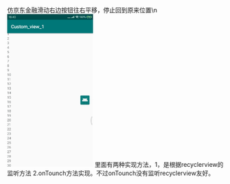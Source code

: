 仿京东金融滑动右边按钮往右平移，停止回到原来位置\n
![image](https://github.com/woyl/sliding_translation/blob/master/2019-07-25_16_43_07.mp4%20(online-video-cutter.com).gif)
里面有两种实现方法，1，是根据recyclerview的监听方法 2.onTounch方法实现。不过onTounch没有监听recyclerview友好。
